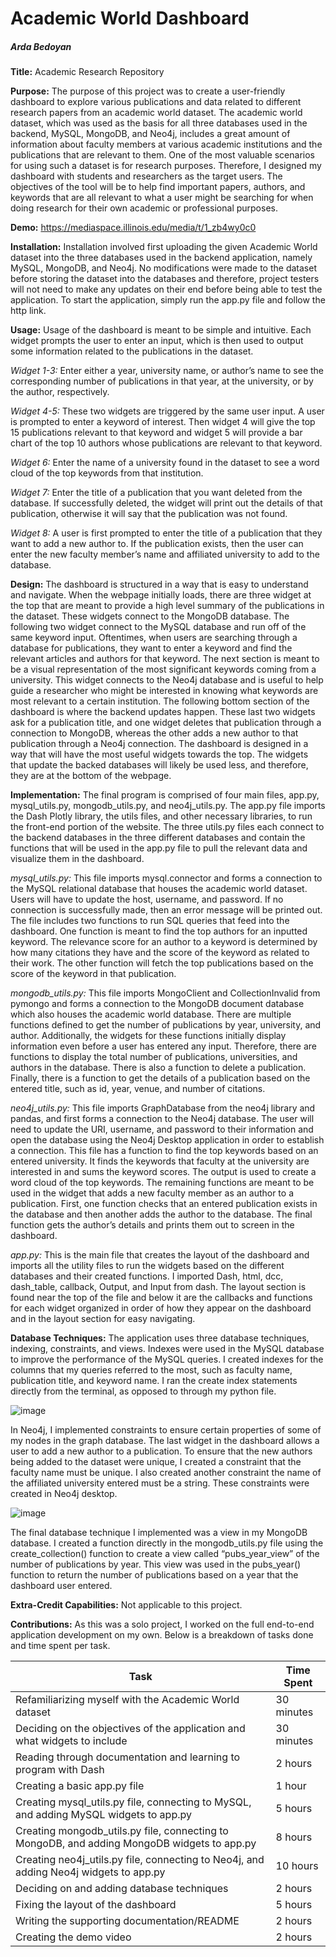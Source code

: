 # Academic World Dashboard

##### Arda Bedoyan

**Title:** Academic Research Repository

**Purpose:** The purpose of this project was to create a user-friendly dashboard to explore various publications and data related to different research papers from an academic world dataset. The academic world dataset, which was used as the basis for all three databases used in the backend, MySQL, MongoDB, and Neo4j, includes a great amount of information about faculty members at various academic institutions and the publications that are relevant to them. One of the most valuable scenarios for using such a dataset is for research purposes. Therefore, I designed my dashboard with students and researchers as the target users. The objectives of the tool will be to help find important papers, authors, and keywords that are all relevant to what a user might be searching for when doing research for their own academic or professional purposes. 

**Demo:** https://mediaspace.illinois.edu/media/t/1_zb4wy0c0

**Installation:** Installation involved first uploading the given Academic World dataset into the three databases used in the backend application, namely MySQL, MongoDB, and Neo4j. No modifications were made to the dataset before storing the dataset into the databases and therefore, project testers will not need to make any updates on their end before being able to test the application. To start the application, simply run the app.py file and follow the http link.

**Usage:** Usage of the dashboard is meant to be simple and intuitive. Each widget prompts the user to enter an input, which is then used to output some information related to the publications in the dataset.

*Widget 1-3:* Enter either a year, university name, or author’s name to see the corresponding number of publications in that year, at the university, or by the author, respectively.

*Widget 4-5:* These two widgets are triggered by the same user input. A user is prompted to enter a keyword of interest. Then widget 4 will give the top 15 publications relevant to that keyword and widget 5 will provide a bar chart of the top 10 authors whose publications are relevant to that keyword.

*Widget 6:* Enter the name of a university found in the dataset to see a word cloud of the top keywords from that institution.

*Widget 7:* Enter the title of a publication that you want deleted from the database. If successfully deleted, the widget will print out the details of that publication, otherwise it will say that the publication was not found.

*Widget 8:* A user is first prompted to enter the title of a publication that they want to add a new author to. If the publication exists, then the user can enter the new faculty member’s name and affiliated university to add to the database.

**Design:** The dashboard is structured in a way that is easy to understand and navigate. When the webpage initially loads, there are three widget at the top that are meant to provide a high level summary of the publications in the dataset. These widgets connect to the MongoDB database. The following two widget connect to the MySQL database and run off of the same keyword input. Oftentimes, when users are searching through a database for publications, they want to enter a keyword and find the relevant articles and authors for that keyword. The next section is meant to be a visual representation of the most significant keywords coming from a university. This widget connects to the Neo4j database and is useful to help guide a researcher who might be interested in knowing what keywords are most relevant to a certain institution. The following bottom section of the dashboard is where the backend updates happen. These last two widgets ask for a publication title, and one widget deletes that publication through a connection to MongoDB, whereas the other adds a new author to that publication through a Neo4j connection. The dashboard is designed in a way that will have the most useful widgets towards the top. The widgets that update the backed databases will likely be used less, and therefore, they are at the bottom of the webpage.

**Implementation:** The final program is comprised of four main files, app.py, mysql_utils.py, mongodb_utils.py, and neo4j_utils.py. The app.py file imports the Dash Plotly library, the utils files, and other necessary libraries, to run the front-end portion of the website. The three utils.py files each connect to the backend databases in the three different databases and contain the functions that will be used in the app.py file to pull the relevant data and visualize them in the dashboard.

*mysql_utils.py:*  This file imports mysql.connector and forms a connection to the MySQL relational database that houses the academic world dataset. Users will have to update the host, username, and password. If no connection is successfully made, then an error message will be printed out. The file includes two functions to run SQL queries that feed into the dashboard. One function is meant to find the top authors for an inputted keyword. The relevance score for an author to a keyword is determined by how many citations they have and the score of the keyword as related to their work. The other function will fetch the top publications based on the score of the keyword in that publication.

*mongodb_utils.py:* This file imports MongoClient and CollectionInvalid from pymongo and forms a connection to the MongoDB document database which also houses the academic world database. There are multiple functions defined to get the number of publications by year, university, and author. Additionally, the widgets for these functions initially display information even before a user has entered any input. Therefore, there are functions to display the total number of publications, universities, and authors in the database. There is also a function to delete a publication. Finally, there is a function to get the details of a publication based on the entered title, such as id, year, venue, and number of citations.

*neo4j_utils.py:* This file imports GraphDatabase from the neo4j library and pandas, and first forms a connection to the Neo4j database. The user will need to update the URI, username, and password to their information and open the database using the Neo4j Desktop application in order to establish a connection. This file has a function to find the top keywords based on an entered university. It finds the keywords that faculty at the university are interested in and sums the keyword scores. The output is used to create a word cloud of the top keywords. The remaining functions are meant to be used in the widget that adds a new faculty member as an author to a publication. First, one function checks that an entered publication exists in the database and then another adds the author to the database. The final function gets the author’s details and prints them out to screen in the dashboard.

*app.py:* This is the main file that creates the layout of the dashboard and imports all the utility files to run the widgets based on the different databases and their created functions. I imported Dash, html, dcc, dash_table, callback, Output, and Input from dash. The layout section is found near the top of the file and below it are the callbacks and functions for each widget organized in order of how they appear on the dashboard and in the layout section for easy navigating.

**Database Techniques:** The application uses three database techniques, indexing, constraints, and views. Indexes were used in the MySQL database to improve the performance of the MySQL queries. I created indexes for the columns that my queries referred to the most, such as faculty name, publication title, and keyword name. I ran the create index statements directly from the terminal, as opposed to through my python file. 

![image](https://github.com/CS411DSO-SP24/ArdaBedoyan/assets/111945641/9d8aaa36-f188-48f6-b788-01b8d9774e06)

In Neo4j, I implemented constraints to ensure certain properties of some of my nodes in the graph database. The last widget in the dashboard allows a user to add a new author to a publication. To ensure that the new authors being added to the dataset were unique, I created a constraint that the faculty name must be unique. I also created another constraint the name of the affiliated university entered must be a string. These constraints were created in Neo4j desktop.

![image](https://github.com/CS411DSO-SP24/ArdaBedoyan/assets/111945641/78758640-0db8-4269-ba2d-131075daa272)

The final database technique I implemented was a view in my MongoDB database. I created a function directly in the mongodb_utils.py file using the create_collection() function to create a view called “pubs_year_view” of the number of publications by year. This view was used in the pubs_year() function to return the number of publications based on a year that the dashboard user entered.

**Extra-Credit Capabilities:** Not applicable to this project.

**Contributions:** As this was a solo project, I worked on the full end-to-end application development on my own. Below is a breakdown of tasks done and time spent per task.

| Task	| Time Spent |
| ---- | ------- |
| Refamiliarizing myself with the Academic World dataset | 30 minutes |
| Deciding on the objectives of the application and what widgets to include | 30 minutes |
| Reading through documentation and learning to program with Dash	| 2 hours |
| Creating a basic app.py file | 1 hour |
| Creating mysql_utils.py file, connecting to MySQL, and adding MySQL widgets to app.py | 5 hours |
| Creating mongodb_utils.py file, connecting to MongoDB, and adding MongoDB widgets to app.py | 8 hours |
| Creating neo4j_utils.py file, connecting to Neo4j, and adding Neo4j widgets to app.py | 10 hours |
| Deciding on and adding database techniques | 2 hours |
| Fixing the layout of the dashboard | 5 hours |
| Writing the supporting documentation/README | 2 hours |
| Creating the demo video | 2 hours |
